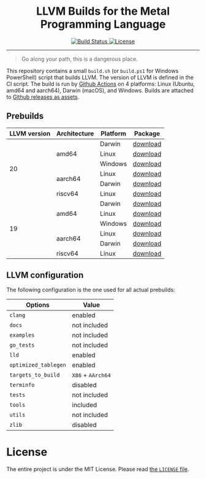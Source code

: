 <div align="center">
  <h1>LLVM Builds for the Metal Programming Language</h1>
  
  <p>
    <a href="https://github.com/metallang/llvm-builds/actions?query=workflow%3A%22Build%22">
      <img src="https://github.com/metallang/llvm-builds/workflows/Build/badge.svg" alt="Build Status">
    </a>
    <a href="https://github.com/metallang/llvm-builds/blob/master/LICENSE">
      <img src="https://img.shields.io/github/license/metallang/llvm-builds.svg" alt="License">
    </a>
  </p>

</div>

<hr/>

> Go along your path, this is a dangerous place.

This repository contains a small `build.sh` (or `build.ps1` for Windows 
PowerShell) script that builds LLVM. The version of LLVM is defined in the CI script.
The build is run by [Github
Actions](https://github.com/metallang/llvm-builds/actions) on 4
platforms: Linux (Ubuntu, amd64 and aarch64), Darwin (macOS), and Windows.
Builds are attached to [Github releases as
assets](https://github.com/metallang/llvm-builds/releases).

## Prebuilds

<table>
  <thead>
    <tr>
      <th>LLVM version</th>
      <th>Architecture</th>
      <th>Platform</th>
      <th>Package</th>
    </tr>
  </thead>
  <tbody>
    <tr>
      <td rowspan="6">20</td>
      <td rowspan="3">amd64</td>
      <td>Darwin</td>
      <td><a href="https://github.com/metallang/llvm-builds/releases/download/20.x/llvm-darwin-amd64.tar.xz">download</a></td>
    </tr>
    <tr>
      <td>Linux</td>
      <td><a href="https://github.com/metallang/llvm-builds/releases/download/20.x/llvm-linux-amd64.tar.xz">download</a></td>
    </tr>
    <tr>
      <td>Windows</td>
      <td><a href="https://github.com/metallang/llvm-builds/releases/download/20.x/llvm-windows-amd64.tar.xz">download</a></td>
    </tr>
    <tr>
      <td rowspan="2">aarch64</td>
      <td>Linux</td>
      <td><a href="https://github.com/metallang/llvm-builds/releases/download/20.x/llvm-linux-aarch64.tar.xz">download</a></td>
    </tr>
    <tr>
      <td>Darwin</td>
      <td><a href="https://github.com/metallang/llvm-builds/releases/download/20.x/llvm-darwin-aarch64.tar.xz">download</a></td>
    </tr>
      </tr>
      <td>riscv64</td>
      <td>Linux</td>
      <td><a href="https://github.com/metallang/llvm-builds/releases/download/20.x/llvm-linux-riscv64.tar.xz">download</a></td>
      <tr>
    <tr>
      <td rowspan="6">19</td>
      <td rowspan="3">amd64</td>
      <td>Darwin</td>
      <td><a href="https://github.com/metallang/llvm-builds/releases/download/19.x/llvm-darwin-amd64.tar.xz">download</a></td>
    </tr>
    <tr>
      <td>Linux</td>
      <td><a href="https://github.com/metallang/llvm-builds/releases/download/19.x/llvm-linux-amd64.tar.xz">download</a></td>
    </tr>
    <tr>
      <td>Windows</td>
      <td><a href="https://github.com/metallang/llvm-builds/releases/download/19.x/llvm-windows-amd64.tar.xz">download</a></td>
    </tr>
    <tr>
      <td rowspan="2">aarch64</td>
      <td>Linux</td>
      <td><a href="https://github.com/metallang/llvm-builds/releases/download/19.x/llvm-linux-aarch64.tar.xz">download</a></td>
    </tr>
    <tr>
      <td>Darwin</td>
      <td><a href="https://github.com/metallang/llvm-builds/releases/download/19.x/llvm-darwin-aarch64.tar.xz">download</a></td>
    </tr>
      </tr>
      <td>riscv64</td>
      <td>Linux</td>
      <td><a href="https://github.com/metallang/llvm-builds/releases/download/19.x/llvm-linux-riscv64.tar.xz">download</a></td>
      <tr>
  </tbody>
</table>

## LLVM configuration

The following configuration is the one used for all actual prebuilds:

| Options | Value |
|-|-|
| `clang` | enabled |
| `docs` | not included |
| `examples` | not included |
| `go_tests` | not included |
| `lld` | enabled |
| `optimized_tablegen` | enabled |
| `targets_to_build` | `X86` + `AArch64` |
| `terminfo` | disabled |
| `tests` | not included |
| `tools` | included |
| `utils` | not included |
| `zlib` | disabled |

# License

The entire project is under the MIT License. Please read [the `LICENSE` file][license].


[license]: https://github.com/metallang/llvm-builds/blob/master/LICENSE
